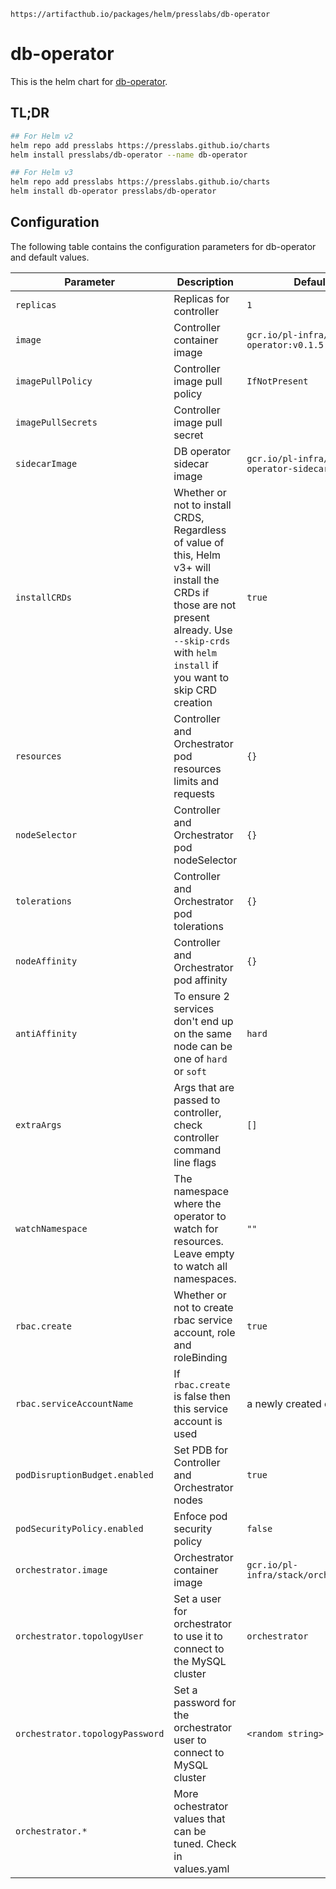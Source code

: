 ```
https://artifacthub.io/packages/helm/presslabs/db-operator
```
# db-operator

This is the helm chart for [db-operator](https://github.com/presslabs/db-operator).

## TL;DR
```sh
## For Helm v2
helm repo add presslabs https://presslabs.github.io/charts
helm install presslabs/db-operator --name db-operator

## For Helm v3
helm repo add presslabs https://presslabs.github.io/charts
helm install db-operator presslabs/db-operator
```

## Configuration
The following table contains the configuration parameters for db-operator and default values.

| Parameter                       | Description                                                                                   | Default value                             |
| ---                             | ---                                                                                           | ---                                       |
| `replicas`                      | Replicas for controller                                                                       | `1`                                       |
| `image`                         | Controller container image                                                                    | `gcr.io/pl-infra/stack/db-operator:v0.1.5` |
| `imagePullPolicy`               | Controller image pull policy                                                                  | `IfNotPresent`                            |
| `imagePullSecrets`              | Controller image pull secret                                                                  |                                   	      |
| `sidecarImage`                  | DB operator sidecar image                                                                  | `gcr.io/pl-infra/stack/db-operator-sidecar:v0.1.5`   |
| `installCRDs`                   | Whether or not to install CRDS, Regardless of value of this, Helm v3+ will install the CRDs if those are not present already. Use `--skip-crds` with `helm install` if you want to skip CRD creation                                                                | `true`                                    |
| `resources`                     | Controller and Orchestrator pod resources limits and requests                                 | `{}`                                      |
| `nodeSelector`                  | Controller and Orchestrator pod nodeSelector                                                  | `{}`                                      |
| `tolerations`                   | Controller and Orchestrator pod tolerations                                                   | `{}`                                      |
| `nodeAffinity`                  | Controller and Orchestrator pod affinity                                                      | `{}`                                      |
| `antiAffinity`                  | To ensure 2 services don't end up on the same node can be one of `hard` or `soft`             | `hard`                                    |
| `extraArgs`                     | Args that are passed to controller, check controller command line flags                       | `[]`                                      |
| `watchNamespace`                | The namespace where the operator to watch for resources. Leave empty to watch all namespaces. | `""`                                      |
| `rbac.create`                   | Whether or not to create rbac service account, role and roleBinding                           | `true`                                    |
| `rbac.serviceAccountName`       | If `rbac.create` is false then this service account is used                                   | a newly created one or `default`          |
| `podDisruptionBudget.enabled`   | Set PDB for Controller and Orchestrator nodes                                                 | `true`                                    |
| `podSecurityPolicy.enabled`     | Enfoce pod security policy                                                                    | `false`                                   |
| `orchestrator.image`            | Orchestrator container image                                                                  | `gcr.io/pl-infra/stack/orchestrator:latest`   |
| `orchestrator.topologyUser`     | Set a user for orchestrator to use it to connect to the MySQL cluster                         | `orchestrator`                            |
| `orchestrator.topologyPassword` | Set a password for the orchestrator user to connect to MySQL cluster                          | `<random string>`                         |
| `orchestrator.*`                | More ochestrator values that can be tuned. Check in values.yaml                               |                                           |

